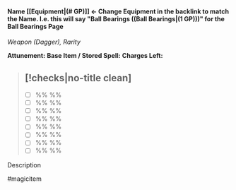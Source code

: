 #### Name [[Equipment|(# GP)]] <- Change Equipment in the backlink to match the Name. I.e. this will say "Ball Bearings ((Ball Bearings|(1 GP)))" for the Ball Bearings Page
*Weapon (Dagger), Rarity*

**Attunement:**
**Base Item / Stored Spell:**
**Charges Left:**
> [!checks|no-title clean]
> -
>  - [ ] %% %%
>  - [ ] %% %%
>  - [ ] %% %%
>  - [ ] %% %%
>  - [ ] %% %%
>  - [ ] %% %%
>  - [ ] %% %%
>  - [ ] %% %%

Description

#magicitem